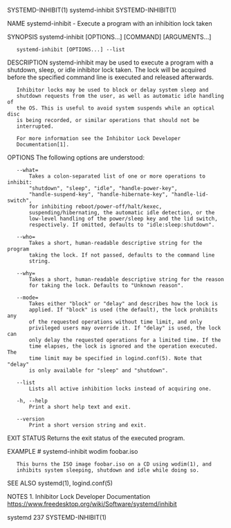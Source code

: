 SYSTEMD-INHIBIT(1)             systemd-inhibit             SYSTEMD-INHIBIT(1)

NAME
       systemd-inhibit - Execute a program with an inhibition lock taken

SYNOPSIS
       systemd-inhibit [OPTIONS...] [COMMAND] [ARGUMENTS...]

       systemd-inhibit [OPTIONS...] --list

DESCRIPTION
       systemd-inhibit may be used to execute a program with a shutdown,
       sleep, or idle inhibitor lock taken. The lock will be acquired before
       the specified command line is executed and released afterwards.

       Inhibitor locks may be used to block or delay system sleep and
       shutdown requests from the user, as well as automatic idle handling of
       the OS. This is useful to avoid system suspends while an optical disc
       is being recorded, or similar operations that should not be
       interrupted.

       For more information see the Inhibitor Lock Developer
       Documentation[1].

OPTIONS
       The following options are understood:

       --what=
           Takes a colon-separated list of one or more operations to inhibit:
           "shutdown", "sleep", "idle", "handle-power-key",
           "handle-suspend-key", "handle-hibernate-key", "handle-lid-switch",
           for inhibiting reboot/power-off/halt/kexec,
           suspending/hibernating, the automatic idle detection, or the
           low-level handling of the power/sleep key and the lid switch,
           respectively. If omitted, defaults to "idle:sleep:shutdown".

       --who=
           Takes a short, human-readable descriptive string for the program
           taking the lock. If not passed, defaults to the command line
           string.

       --why=
           Takes a short, human-readable descriptive string for the reason
           for taking the lock. Defaults to "Unknown reason".

       --mode=
           Takes either "block" or "delay" and describes how the lock is
           applied. If "block" is used (the default), the lock prohibits any
           of the requested operations without time limit, and only
           privileged users may override it. If "delay" is used, the lock can
           only delay the requested operations for a limited time. If the
           time elapses, the lock is ignored and the operation executed. The
           time limit may be specified in logind.conf(5). Note that "delay"
           is only available for "sleep" and "shutdown".

       --list
           Lists all active inhibition locks instead of acquiring one.

       -h, --help
           Print a short help text and exit.

       --version
           Print a short version string and exit.

EXIT STATUS
       Returns the exit status of the executed program.

EXAMPLE
           # systemd-inhibit wodim foobar.iso

       This burns the ISO image foobar.iso on a CD using wodim(1), and
       inhibits system sleeping, shutdown and idle while doing so.

SEE ALSO
       systemd(1), logind.conf(5)

NOTES
        1. Inhibitor Lock Developer Documentation
           https://www.freedesktop.org/wiki/Software/systemd/inhibit

systemd 237                                                SYSTEMD-INHIBIT(1)
